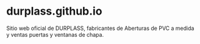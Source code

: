 # durplass.github.io
Sitio web oficial de DURPLASS, fabricantes de Aberturas de PVC a medida y ventas puertas y ventanas de chapa.
